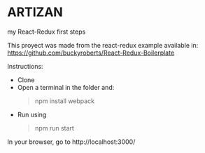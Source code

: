 # ARTIZAN
my React-Redux first steps

This proyect was made from the react-redux example available in:
https://github.com/buckyroberts/React-Redux-Boilerplate

Instructions:

- Clone
- Open a terminal in the folder and:
  > npm install
  > webpack
- Run using
  > npm run start

In your browser, go to http://localhost:3000/
